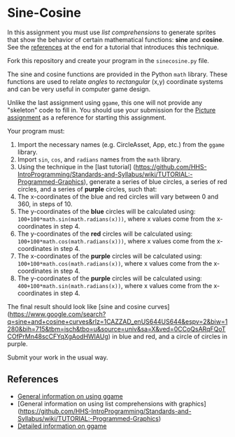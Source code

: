# Sine-Cosine

In this assignment you must use *list comprehensions* to generate sprites that show the behavior
of certain mathematical functions: **sine** and **cosine**. See the [references](#References) at the end for a 
tutorial that introduces this technique.

Fork this repository and create your program in the ```sinecosine.py``` file.

The sine and cosine functions are provided in the Python ```math``` library. These functions are used
to relate *angles* to *rectangular* (x,y) coordinate systems and can be very useful in computer
game design.

Unlike the last assignment using ```ggame```, this one will not provide any "skeleton" code to fill
in. You should use your submission for the [Picture assignment](https://github.com/HHS-IntroProgramming/Picture)
as a reference for starting this assignment. 

Your program must:

1. Import the necessary names (e.g. CircleAsset, App, etc.) from the  ```ggame``` library.
2. Import ```sin```, ```cos```, and ```radians``` names from the ```math``` library.
3. Using the technique in the [last tutorial]
  (https://github.com/HHS-IntroProgramming/Standards-and-Syllabus/wiki/TUTORIAL:-Programmed-Graphics),
  generate a series of blue circles, a series of red circles, and a series of **purple** circles, such
  that:
4. The x-coordinates of the blue and red circles will vary between 0 and 360, in steps of 10.
5. The y-coordinates of the **blue** circles will be calculated using: 
  ```100+100*math.sin(math.radians(x)))```, where x values come from the x-coordinates in step 4.
6. The y-coordinates of the **red** circles will be calculated using:
  ```100+100*math.cos(math.radians(x)))```, where x values come from the x-coordinates in step 4.
7. The x-coordinates of the **purple** circles will be calculated using:
  ```100+100*math.cos(math.radians(x))```, where x values come from the x-coordinates in step 4.
8. The y-coordinates of the **purple** circles will be calculated using:
  ```400+100*math.sin(math.radians(x))```, where x values come from the x-coordinates in step 4.

The final result should look like [sine and cosine curves]
(https://www.google.com/search?q=sine+and+cosine+curves&rlz=1CAZZAD_enUS644US644&espv=2&biw=1280&bih=715&tbm=isch&tbo=u&source=univ&sa=X&ved=0CCoQsARqFQoTCOfPrMn48scCFYqXgAodHWIAUg)
in blue and red, and a circle of circles in purple.

Submit your work in the usual way.

## References
* [General information on using ggame](https://github.com/HHS-IntroProgramming/Standards-and-Syllabus/wiki/TUTORIAL:-Displaying-Graphics)
* [General information on using list comprehensions with graphics]
  (https://github.com/HHS-IntroProgramming/Standards-and-Syllabus/wiki/TUTORIAL:-Programmed-Graphics)
* [Detailed information on ggame](http://brythonserver.github.io/ggame/)
